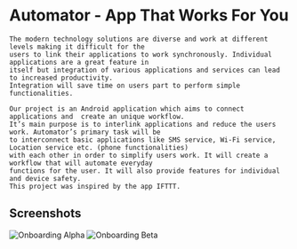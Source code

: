 # Automator - App That Works For You
```
The modern technology solutions are diverse and work at different levels making it difficult for the 
users to link their applications to work synchronously. Individual applications are a great feature in 
itself but integration of various applications and services can lead to increased productivity. 
Integration will save time on users part to perform simple functionalities. 
```
```
Our project is an Android application which aims to connect applications and  create an unique workflow. 
It’s main purpose is to interlink applications and reduce the users work. Automator’s primary task will be 
to interconnect basic applications like SMS service, Wi-Fi service, Location service etc. (phone functionalities) 
with each other in order to simplify users work. It will create a workflow that will automate everyday
functions for the user. It will also provide features for individual and device safety.
This project was inspired by the app IFTTT.
```

## Screenshots
![](/screenshots/app-one.png "Onboarding Alpha") ![](/screenshots/app-two.png  "Onboarding Beta")
